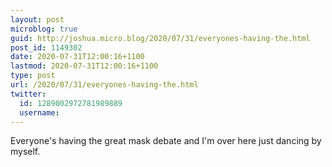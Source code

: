 ```yaml
---
layout: post
microblog: true
guid: http://joshua.micro.blog/2020/07/31/everyones-having-the.html
post_id: 1149302
date: 2020-07-31T12:00:16+1100
lastmod: 2020-07-31T12:00:16+1100
type: post
url: /2020/07/31/everyones-having-the.html
twitter:
  id: 1289002972781989889
  username: 
---
```

Everyone's having the great mask debate and I'm over here just dancing by myself.
